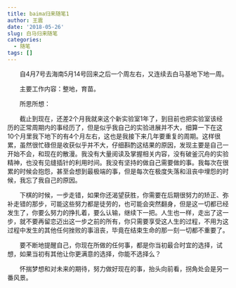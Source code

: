 ```yaml
---
title: baima归来随笔1
author: 王震
date: '2018-05-26'
slug: 白马归来随笔
categories:
  - 随笔
tags: []
---
```


&emsp;&emsp;自4月7号去海南5月14号回来之后一个周左右，又连续去白马基地下地一周。

&emsp;&emsp;主要工作内容：整地，育苗。

&emsp;&emsp;所思所想：

&emsp;&emsp;截止到现在，还差2个月我就来这个新实验室1年了，到目前也把实验室该经历的正常周期内的事经历了，但是似乎我自己的实验进展并不大，细算一下在这10个月里我下地下的有4个月左右，这也是我接下来几年要重复的周期。这样很累，虽然很忙碌但是收获似乎并不大，仔细斟酌这结果的原因，发现主要是自己一开始不会，和现在的散漫。我没有大量阅读及掌握相关内容，没有破釜沉舟的实验精神，也没有见缝插针的利用时间。我没有坚持的做自己需要做的事。我每次在很累的时候会抱怨，甚至会想到最极端的事，但是每次在极度失落和沮丧中埋怨的时候，我忘了我自己的原因。

&emsp;&emsp;下棋的时候，一步走错，如果你还渴望获胜，你需要在后期很努力的矫正、弥补走错的那步，可能这些努力都是徒劳的，也可能会突然翻身，但是这一切都已经发生了，你要么努力的挣扎着，要么认输，继续下一把。人生也一样，走出了这一步，就不要再留恋迈出这一步之前的所有，你只需要享受这人生的过程，不用为这过程中发生的其他任何挫败的事沮丧，毕竟在结束生命的那一刻一切都不重要了。

&emsp;&emsp;要不断地提醒自己，你现在所做的任何事，都是你当初最合时宜的选择，试想，如果当初有其他让你更满意的选择，你能不选择么？

&emsp;&emsp;怀揣梦想和对未来的期待，努力做好现在的事，抬头向前看，拐角处会是另一番风景。
